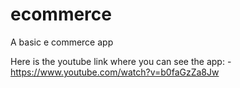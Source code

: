 # ecommerce
A basic e commerce app

Here is the youtube link where you can see the app: -
https://www.youtube.com/watch?v=b0faGzZa8Jw
